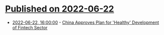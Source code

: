 # [Published on 2022-06-22](index.md)

* [2022-06-22, 16:00:00](https://tech.slashdot.org/story/22/06/22/1328250/china-approves-plan-for-healthy-development-of-fintech-sector?utm_source=rss1.0mainlinkanon&utm_medium=feed) - [China Approves Plan for 'Healthy' Development of Fintech Sector](https://tech.slashdot.org/story/22/06/22/1328250/china-approves-plan-for-healthy-development-of-fintech-sector?utm_source=rss1.0mainlinkanon&utm_medium=feed)
